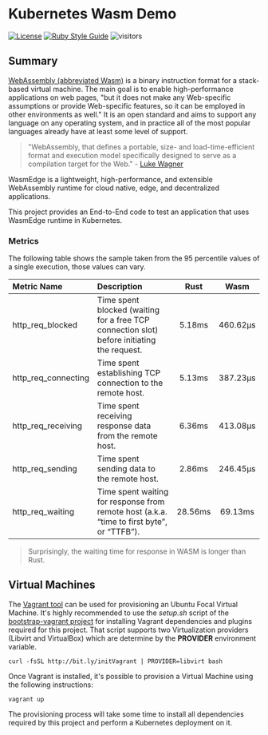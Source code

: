 # Kubernetes Wasm Demo

<!-- markdown-link-check-disable-next-line -->

[![License](https://img.shields.io/badge/License-Apache%202.0-blue.svg)](https://opensource.org/licenses/Apache-2.0)
[![Ruby Style Guide](https://img.shields.io/badge/code_style-rubocop-brightgreen.svg)](https://github.com/rubocop/rubocop)
![visitors](https://visitor-badge.glitch.me/badge?page_id=electrocucaracha.k8s-WASM-demo)

## Summary

[WebAssembly (abbreviated Wasm)][1] is a binary instruction format for a
stack-based virtual machine. The main goal is to enable high-performance
applications on web pages, "but it does not make any Web-specific assumptions or
provide Web-specific features, so it can be employed in other environments as
well." It is an open standard and aims to support any language on any operating
system, and in practice all of the most popular languages already have at least
some level of support.

> "WebAssembly, that defines a portable, size- and load-time-efficient format
> and execution model specifically designed to serve as a compilation target for
> the Web." - [Luke Wagner][4]

WasmEdge is a lightweight, high-performance, and extensible WebAssembly runtime
for cloud native, edge, and decentralized applications.

This project provides an End-to-End code to test an application that uses
WasmEdge runtime in Kubernetes.

### Metrics

The following table shows the sample taken from the 95 percentile values of a
single execution, those values can vary.

| Metric Name         | Description                                                                                |  Rust   |   Wasm   |
| :------------------ | :----------------------------------------------------------------------------------------- | :-----: | :------: |
| http_req_blocked    | Time spent blocked (waiting for a free TCP connection slot) before initiating the request. | 5.18ms  | 460.62µs |
| http_req_connecting | Time spent establishing TCP connection to the remote host.                                 | 5.13ms  | 387.23µs |
| http_req_receiving  | Time spent receiving response data from the remote host.                                   | 6.36ms  | 413.08µs |
| http_req_sending    | Time spent sending data to the remote host.                                                | 2.86ms  | 246.45µs |
| http_req_waiting    | Time spent waiting for response from remote host (a.k.a. “time to first byte”, or “TTFB”). | 28.56ms | 69.13ms  |

> Surprisingly, the waiting time for response in WASM is longer than Rust.

## Virtual Machines

The [Vagrant tool][2] can be used for provisioning an Ubuntu Focal
Virtual Machine. It's highly recommended to use the _setup.sh_ script
of the [bootstrap-vagrant project][3] for installing Vagrant
dependencies and plugins required for this project. That script
supports two Virtualization providers (Libvirt and VirtualBox) which
are determine by the **PROVIDER** environment variable.

    curl -fsSL http://bit.ly/initVagrant | PROVIDER=libvirt bash

Once Vagrant is installed, it's possible to provision a Virtual
Machine using the following instructions:

    vagrant up

The provisioning process will take some time to install all
dependencies required by this project and perform a Kubernetes
deployment on it.

[1]: https://webassembly.org/
[2]: https://www.vagrantup.com/
[3]: https://github.com/electrocucaracha/bootstrap-vagrant
[4]: https://blog.mozilla.org/luke/2015/06/17/webassembly/
